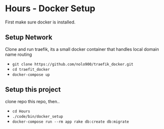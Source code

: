 # Hours - Docker Setup

First make sure docker is installed. 

## Setup Network

Clone and run traefik, its a small docker container that handles local domain name routing
- `git clone https://github.com/nolo900/traefik_docker.git`
- `cd traefit_docker`
- `docker-compose up`

## Setup this project

clone repo this repo, then..
- `cd Hours`
- `./code/bin/docker_setup`
- `docker-compose run --rm app rake db:create db:migrate`




